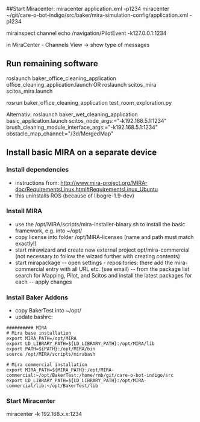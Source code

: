 ##Start Miracenter:
miracenter application.xml -p1234
miracenter ~/git/care-o-bot-indigo/src/baker/mira-simulation-config/application.xml -p1234


mirainspect channel echo /navigation/PilotEvent -k127.0.0.1:1234

in MiraCenter - Channels View -> show type of messages


## Run remaining software
roslaunch baker_office_cleaning_application office_cleaning_application.launch
OR
roslaunch scitos_mira scitos_mira.launch

rosrun baker_office_cleaning_application test_room_exploration.py

Alternativ:
roslaunch baker_wet_cleaning_application basic_application.launch scitos_node_args:="-k192.168.5.1:1234" brush_cleaning_module_interface_args:="-k192.168.5.1:1234" obstacle_map_channel:="/3d/MergedMap"

## Install basic MIRA on a separate device
### Install dependencies
- instructions from: http://www.mira-project.org/MIRA-doc/RequirementsLinux.html#RequirementsLinux_Ubuntu
- this uninstalls ROS (because of libogre-1.9-dev)

### Install MIRA
- use the /opt/MIRA/scripts/mira-installer-binary.sh to install the basic framework, e.g. into ~/opt/
- copy license into folder /opt/MIRA-licenses (name and path must match exactly!)
- start mirawizard and create new external project opt/mira-commercial (not necessary to follow the wizard further with creating contents)
- start mirapackage
-- open settings - repositories: there add the mira-commercial entry with all URL etc. (see email)
-- from the package list search for Mapping, Pilot, and Scitos and install the latest packages for each
-- apply changes

### Install Baker Addons
- copy BakerTest into ~/opt/
- update bashrc:
```
########## MIRA
# Mira base installation
export MIRA_PATH=/opt/MIRA
export LD_LIBRARY_PATH=${LD_LIBRARY_PATH}:/opt/MIRA/lib
export PATH=${PATH}:/opt/MIRA/bin
source /opt/MIRA/scripts/mirabash

# Mira commercial installation
export MIRA_PATH=${MIRA_PATH}:/opt/MIRA-commercial:~/opt/BakerTest:/home/rmb/git/care-o-bot-indigo/src
export LD_LIBRARY_PATH=${LD_LIBRARY_PATH}:/opt/MIRA-commercial/lib:~/opt/BakerTest/lib
```

### Start Miracenter
miracenter -k 192.168.x.x:1234
